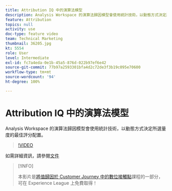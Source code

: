 ```yaml
---
title: Attribution IQ 中的演算法模型
description: Analysis Workspace 的演算法歸因模型會使用統計技術，以動態方式決定所選量度的最佳評分配置。
feature: Attribution
topics: null
activity: use
doc-type: feature video
team: Technical Marketing
thumbnail: 36205.jpg
kt: 5554
role: User
level: Intermediate
exl-id: fc7a4eda-0e1b-45a5-876d-022b97ef6e42
source-git-commit: 77b97a2593301bfa4d2c72de3f3b19c095e70600
workflow-type: tm+mt
source-wordcount: '94'
ht-degree: 100%

---
```


# Attribution IQ 中的演算法模型

Analysis Workspace 的演算法歸因模型會使用統計技術，以動態方式決定所選量度的最佳評分配置。

>[!VIDEO](https://video.tv.adobe.com/v/36205/?quality=12&learn=on)

如需詳細資訊，請參閱[文件](https://experienceleague.adobe.com/docs/analytics/analyze/analysis-workspace/attribution/algorithmic.html)

>[!INFO]
>
> 本影片是[將值歸因於 Customer Journey 中的數位接觸點](https://experienceleague.adobe.com/?recommended=Analytics-U-1-2020.2)課程的一部分，可在 Experience League 上免費取得！
